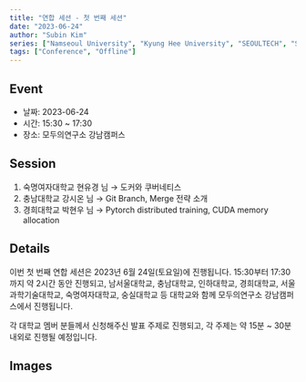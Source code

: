 ```yaml
---
title: "연합 세션 - 첫 번째 세션"
date: "2023-06-24"
author: "Subin Kim"
series: ["Namseoul University", "Kyung Hee University", "SEOULTECH", "Soongsil University", "Sookmyung Women's University"]
tags: ["Conference", "Offline"]
---
```


## Event

- 날짜: 2023-06-24
- 시간: 15:30 ~ 17:30
- 장소: 모두의연구소 강남캠퍼스

## Session

1. 숙명여자대학교 현유경 님 → 도커와 쿠버네티스
1. 충남대학교 강시온 님 → Git Branch, Merge 전략 소개
1. 경희대학교 박현우 님 → Pytorch distributed training, CUDA memory allocation

## Details

이번 첫 번째 연합 세션은 2023년 6월 24일(토요일)에 진행됩니다.
15:30부터 17:30까지 약 2시간 동안 진행되고, 남서울대학교, 충남대학교, 인하대학교, 경희대학교, 서울과학기술대학교, 숙명여자대학교, 숭실대학교 등 대학교와 함께 모두의연구소 강남캠퍼스에서 진행됩니다.

각 대학교 멤버 분들께서 신청해주신 발표 주제로 진행되고, 각 주제는 약 15분 ~ 30분 내외로 진행될 예정입니다.

## Images
